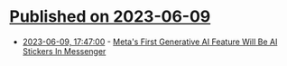 # [Published on 2023-06-09](index.md)

* [2023-06-09, 17:47:00](https://tech.slashdot.org/story/23/06/09/1736242/metas-first-generative-ai-feature-will-be-ai-stickers-in-messenger?utm_source=rss1.0mainlinkanon&utm_medium=feed) - [Meta's First Generative AI Feature Will Be AI Stickers In Messenger](https://tech.slashdot.org/story/23/06/09/1736242/metas-first-generative-ai-feature-will-be-ai-stickers-in-messenger?utm_source=rss1.0mainlinkanon&utm_medium=feed)
